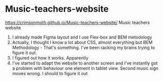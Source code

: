 # Music-teachers-website
https://crimsonmoth.github.io/Music-teachers-website/
Music teachers website
1. I already made Figma layout and I use Flex-box and BEM metodology
2. Actually, I thought I know a lot about CSS, almost everything but BEM Methodology - That's something. I've been racking my brains trying to figure it out. 
3. I figured out how it works. Apparently
4. I've started to adapt the website to another screen and I've instantly got a problem with behaviour one element in tablet view. Second music sign moves wrong. I should to figure it out 
